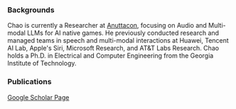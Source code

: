 

### Backgrounds

Chao is currently a Researcher at [Anuttacon](https://www.anuttacon.com/), focusing on Audio and Multi-modal LLMs for AI native games. He previously conducted research and managed teams in speech and multi-modal interactions at Huawei, Tencent AI Lab, Apple's Siri, Microsoft Research, and AT&T Labs Research. Chao holds a Ph.D. in Electrical and Computer Engineering from the Georgia Institute of Technology. 

### Publications

[Google Scholar Page](https://scholar.google.com/citations?user=pRA19-8AAAAJ&hl=en)  

